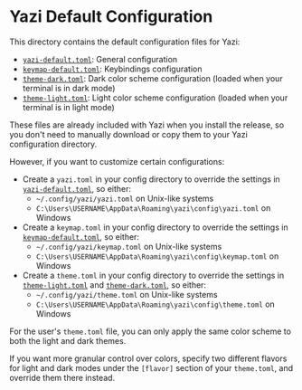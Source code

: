 # Yazi Default Configuration

This directory contains the default configuration files for Yazi:

- [`yazi-default.toml`][yazi-default]: General configuration
- [`keymap-default.toml`][keymap-default]: Keybindings configuration
- [`theme-dark.toml`][theme-dark]: Dark color scheme configuration (loaded when your terminal is in dark mode)
- [`theme-light.toml`][theme-light]: Light color scheme configuration (loaded when your terminal is in light mode)

These files are already included with Yazi when you install the release, so you don't need to manually download or copy them to your Yazi configuration directory.

However, if you want to customize certain configurations:

- Create a `yazi.toml` in your config directory to override the settings in [`yazi-default.toml`][yazi-default], so either:
  - `~/.config/yazi/yazi.toml` on Unix-like systems
  - `C:\Users\USERNAME\AppData\Roaming\yazi\config\yazi.toml` on Windows
- Create a `keymap.toml` in your config directory to override the settings in [`keymap-default.toml`][keymap-default], so either:
  - `~/.config/yazi/keymap.toml` on Unix-like systems
  - `C:\Users\USERNAME\AppData\Roaming\yazi\config\keymap.toml` on Windows
- Create a `theme.toml` in your config directory to override the settings in [`theme-light.toml`][theme-light] and [`theme-dark.toml`][theme-dark], so either:
  - `~/.config/yazi/theme.toml` on Unix-like systems
  - `C:\Users\USERNAME\AppData\Roaming\yazi\config\theme.toml` on Windows

For the user's `theme.toml` file, you can only apply the same color scheme to both the light and dark themes.

If you want more granular control over colors, specify two different flavors for light and dark modes under the `[flavor]` section of your `theme.toml`, and override them there instead.

[yazi-default]: yazi-default.toml
[keymap-default]: keymap-default.toml
[theme-dark]: theme-dark.toml
[theme-light]: theme-light.toml
